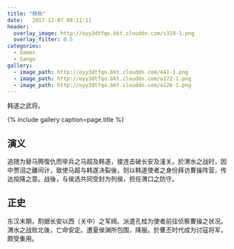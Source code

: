 ```yaml
---
title: "杨秋"
date:   2017-12-07 08:11:11
header:
  overlay_image: http://oyy3dtfqo.bkt.clouddn.com/s319-1.png
  overlay_filter: 0.5
categories:
  - Games
  - Sango
gallery:
  - image_path: http://oyy3dtfqo.bkt.clouddn.com/441-1.png
  - image_path: http://oyy3dtfqo.bkt.clouddn.com/a172-1.png
  - image_path: http://oyy3dtfqo.bkt.clouddn.com/a126-1.png
---
```


韩遂之武将。

{% include gallery caption=page.title %}

## 演义

追随为替马腾復仇而举兵之马超及韩遂，接连击破长安及潼关。於渭水之战时，因中贾诩之離间计，致使马超与韩遂决裂後，则以韩遂使者之身份拜访曹操阵营，传达投降之意。战後，与侯选共同受封为列侯，担任渭口之防守。

## 正史

东汉末期，割据长安以西（关中）之军阀。派遣孔桂为使者前往侦察曹操之状况。渭水之战败北後，亡命安定。遭夏侯渊所包围，降服。於曹丕时代成为讨寇将军，颇受重用。